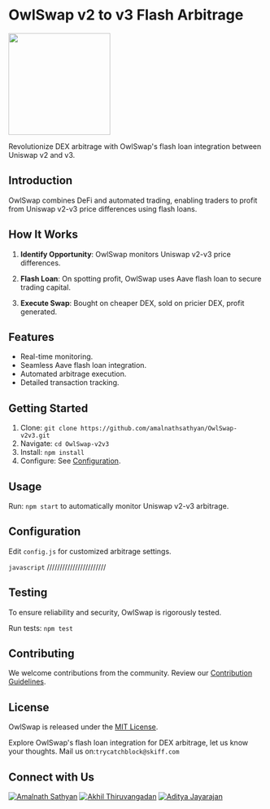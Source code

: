 # OwlSwap v2 to v3 Flash Arbitrage

<img src="https://github.com/amalnathsathyan/OwlSwap-v2v3/assets/19988098/776a90ae-31f2-41a9-b3a4-3f35b5fe136d" width="200" height="200">


Revolutionize DEX arbitrage with OwlSwap's flash loan integration between Uniswap v2 and v3.

## Introduction

OwlSwap combines DeFi and automated trading, enabling traders to profit from Uniswap v2-v3 price differences using flash loans.

## How It Works

1. **Identify Opportunity**: OwlSwap monitors Uniswap v2-v3 price differences.

2. **Flash Loan**: On spotting profit, OwlSwap uses Aave flash loan to secure trading capital.

3. **Execute Swap**: Bought on cheaper DEX, sold on pricier DEX, profit generated.

## Features

- Real-time monitoring.
- Seamless Aave flash loan integration.
- Automated arbitrage execution.
- Detailed transaction tracking.

## Getting Started

1. Clone: `git clone https://github.com/amalnathsathyan/OwlSwap-v2v3.git`
2. Navigate: `cd OwlSwap-v2v3`
3. Install: `npm install`
4. Configure: See [Configuration](#configuration).

## Usage

Run: `npm start` to automatically monitor Uniswap v2-v3 arbitrage.

## Configuration

Edit `config.js` for customized arbitrage settings.

```javascript```
 ///////////////////////

## Testing

To ensure reliability and security, OwlSwap is rigorously tested.

Run tests: `npm test`

## Contributing

We welcome contributions from the community. Review our [Contribution Guidelines](/path/to/contribution-guidelines).

## License

OwlSwap is released under the [MIT License](/path/to/LICENSE).

Explore OwlSwap's flash loan integration for DEX arbitrage, let us know your thoughts. Mail us on:`trycatchblock@skiff.com`

## Connect with Us

[![Amalnath Sathyan](https://img.shields.io/badge/Amalnath%20Sathyan-Connect-blue?style=flat&logo=linkedin)](https://www.linkedin.com/in/amalnath-sathyan/)
[![Akhil Thiruvangadan](https://img.shields.io/badge/Akhil%20Thiruvangadan-Connect-blue?style=flat&logo=linkedin)](https://www.linkedin.com/in/akhil-thiruvangadan/)
[![Aditya Jayarajan](https://img.shields.io/badge/Aditya%20Jayarajan-Connect-blue?style=flat&logo=linkedin)](https://www.linkedin.com/in/aditya-jayarajan/)


              
